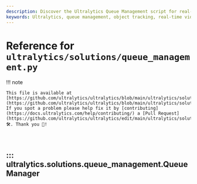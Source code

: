 ```yaml
---
description: Discover the Ultralytics Queue Management script for real-time object tracking and queue management.
keywords: Ultralytics, queue management, object tracking, real-time video, Python script, YOLO, AGPL-3.0
---
```


# Reference for `ultralytics/solutions/queue_management.py`

!!! note

    This file is available at [https://github.com/ultralytics/ultralytics/blob/main/ultralytics/solutions/queue_management.py](https://github.com/ultralytics/ultralytics/blob/main/ultralytics/solutions/queue_management.py). If you spot a problem please help fix it by [contributing](https://docs.ultralytics.com/help/contributing/) a [Pull Request](https://github.com/ultralytics/ultralytics/edit/main/ultralytics/solutions/queue_management.py) 🛠️. Thank you 🙏!

<br>

## ::: ultralytics.solutions.queue_management.QueueManager

<br><br>
